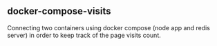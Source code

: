 ## docker-compose-visits

Connecting two containers using docker compose (node app and redis server) in order to keep track of the page visits count.